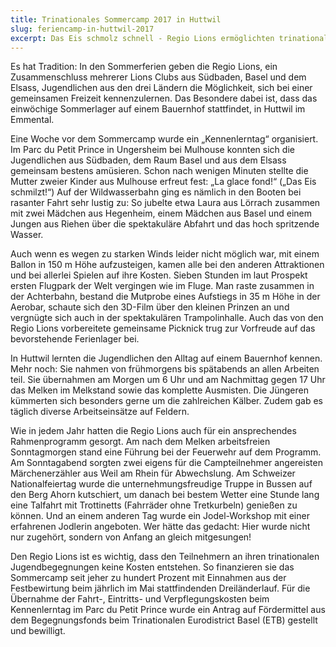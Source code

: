 ```yaml
---
title: Trinationales Sommercamp 2017 in Huttwil
slug: feriencamp-in-huttwil-2017
excerpt: Das Eis schmolz schnell - Regio Lions ermöglichten trinationale Jugendbegegnungen / Ausflug zum Parc du Petit Prince und Sommercamp.
---
```


Es hat Tradition: In den Sommerferien geben die Regio Lions, ein Zusammenschluss mehrerer Lions Clubs aus Südbaden, Basel und dem Elsass, Jugendlichen aus den drei Ländern die Möglichkeit, sich bei einer gemeinsamen Freizeit kennenzulernen. Das Besondere dabei ist, dass das einwöchige Sommerlager auf einem Bauernhof stattfindet, in Huttwil im Emmental.

Eine Woche vor dem Sommercamp wurde ein „Kennenlerntag“ organisiert. Im Parc du Petit Prince in Ungersheim bei Mulhouse konnten sich die Jugendlichen aus Südbaden, dem Raum Basel und aus dem Elsass gemeinsam bestens amüsieren. Schon nach wenigen Minuten stellte die Mutter zweier Kinder aus Mulhouse erfreut fest: „La glace fond!“ („Das Eis schmilzt!“) Auf der Wildwasserbahn ging es nämlich in den Booten bei rasanter Fahrt sehr lustig zu: So jubelte etwa Laura aus Lörrach zusammen mit zwei Mädchen aus Hegenheim, einem Mädchen aus Basel und einem Jungen aus Riehen über die spektakuläre Abfahrt und das hoch spritzende Wasser.

Auch wenn es wegen zu starken Winds leider nicht möglich war, mit einem Ballon in 150 m Höhe aufzusteigen, kamen alle bei den anderen Attraktionen und bei allerlei Spielen auf ihre Kosten. Sieben Stunden im laut Prospekt ersten Flugpark der Welt vergingen wie im Fluge. Man raste zusammen in der Achterbahn, bestand die Mutprobe eines Aufstiegs in 35 m Höhe in der Aerobar, schaute sich den 3D-Film über den kleinen Prinzen an und vergnügte sich auch in der spektakulären Trampolinhalle. Auch das von den Regio Lions vorbereitete gemeinsame Picknick trug zur Vorfreude auf das bevorstehende Ferienlager bei.

In Huttwil lernten die Jugendlichen den Alltag auf einem Bauernhof kennen. Mehr noch: Sie nahmen von frühmorgens bis spätabends an allen Arbeiten teil. Sie übernahmen am Morgen um 6 Uhr und am Nachmittag gegen 17 Uhr das Melken im Melkstand sowie das komplette Ausmisten. Die Jüngeren kümmerten sich besonders gerne um die zahlreichen Kälber. Zudem gab es täglich diverse Arbeitseinsätze auf Feldern.

Wie in jedem Jahr hatten die Regio Lions auch für ein ansprechendes Rahmenprogramm gesorgt. Am nach dem Melken arbeitsfreien Sonntagmorgen stand eine Führung bei der Feuerwehr auf dem Programm. Am Sonntagabend sorgten zwei eigens für die Campteilnehmer angereisten Märchenerzähler aus Weil am Rhein für Abwechslung. Am Schweizer Nationalfeiertag wurde die unternehmungsfreudige Truppe in Bussen auf den Berg Ahorn kutschiert, um danach bei bestem Wetter eine Stunde lang eine Talfahrt mit Trottinetts (Fahrräder ohne Tretkurbeln) genießen zu können. Und an einem anderen Tag wurde ein Jodel-Workshop mit einer erfahrenen Jodlerin angeboten. Wer hätte das gedacht: Hier wurde nicht nur zugehört, sondern von Anfang an gleich mitgesungen!

Den Regio Lions ist es wichtig, dass den Teilnehmern an ihren trinationalen Jugendbegegnungen keine Kosten entstehen. So finanzieren sie das Sommercamp seit jeher zu hundert Prozent mit Einnahmen aus der Festbewirtung beim jährlich im Mai stattfindenden Dreiländerlauf. Für die Übernahme der Fahrt-, Eintritts- und Verpflegungskosten beim Kennenlerntag im Parc du Petit Prince wurde ein Antrag auf Fördermittel aus dem Begegnungsfonds beim Trinationalen Eurodistrict Basel (ETB) gestellt und bewilligt.
